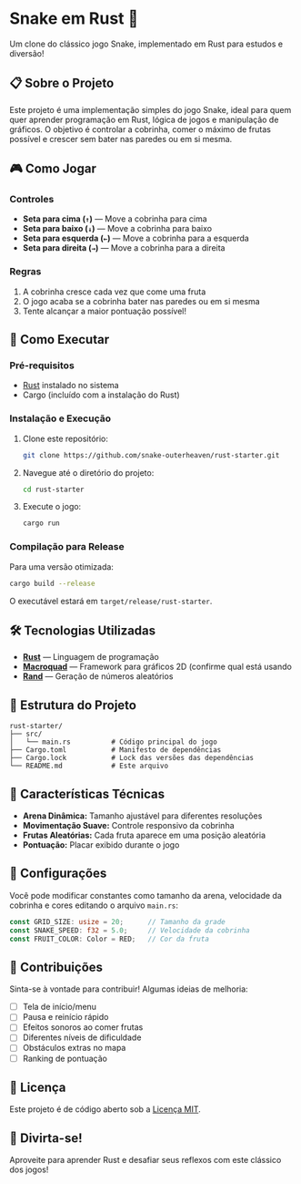 
# Snake em Rust 🐍

Um clone do clássico jogo Snake, implementado em Rust para estudos e diversão!

## 📋 Sobre o Projeto

Este projeto é uma implementação simples do jogo Snake, ideal para quem quer aprender programação em Rust, lógica de jogos e manipulação de gráficos. O objetivo é controlar a cobrinha, comer o máximo de frutas possível e crescer sem bater nas paredes ou em si mesma.

## 🎮 Como Jogar

### Controles

- **Seta para cima (`↑`)** — Move a cobrinha para cima
- **Seta para baixo (`↓`)** — Move a cobrinha para baixo
- **Seta para esquerda (`←`)** — Move a cobrinha para a esquerda
- **Seta para direita (`→`)** — Move a cobrinha para a direita

### Regras

1. A cobrinha cresce cada vez que come uma fruta
2. O jogo acaba se a cobrinha bater nas paredes ou em si mesma
3. Tente alcançar a maior pontuação possível!

## 🚀 Como Executar

### Pré-requisitos

- [Rust](https://rustup.rs/) instalado no sistema
- Cargo (incluído com a instalação do Rust)

### Instalação e Execução

1. Clone este repositório:
   ```bash
   git clone https://github.com/snake-outerheaven/rust-starter.git
   ```
2. Navegue até o diretório do projeto:
   ```bash
   cd rust-starter
   ```
3. Execute o jogo:
   ```bash
   cargo run
   ```

### Compilação para Release

Para uma versão otimizada:
```bash
cargo build --release
```
O executável estará em `target/release/rust-starter`.

## 🛠️ Tecnologias Utilizadas

- **[Rust](https://www.rust-lang.org/)** — Linguagem de programação
- **[Macroquad](https://macroquad.rs/)** — Framework para gráficos 2D (confirme qual está usando
- **[Rand](https://crates.io/crates/rand)** — Geração de números aleatórios

## 📁 Estrutura do Projeto

```
rust-starter/
├── src/
│   └── main.rs          # Código principal do jogo
├── Cargo.toml           # Manifesto de dependências
├── Cargo.lock           # Lock das versões das dependências
└── README.md            # Este arquivo
```

## 🎯 Características Técnicas

- **Arena Dinâmica:** Tamanho ajustável para diferentes resoluções
- **Movimentação Suave:** Controle responsivo da cobrinha
- **Frutas Aleatórias:** Cada fruta aparece em uma posição aleatória
- **Pontuação:** Placar exibido durante o jogo

## 🔧 Configurações

Você pode modificar constantes como tamanho da arena, velocidade da cobrinha e cores editando o arquivo `main.rs`:

```rust
const GRID_SIZE: usize = 20;      // Tamanho da grade
const SNAKE_SPEED: f32 = 5.0;     // Velocidade da cobrinha
const FRUIT_COLOR: Color = RED;   // Cor da fruta
```

## 🤝 Contribuições

Sinta-se à vontade para contribuir! Algumas ideias de melhoria:

- [ ] Tela de início/menu
- [ ] Pausa e reinício rápido
- [ ] Efeitos sonoros ao comer frutas
- [ ] Diferentes níveis de dificuldade
- [ ] Obstáculos extras no mapa
- [ ] Ranking de pontuação

## 📝 Licença

Este projeto é de código aberto sob a [Licença MIT](LICENSE).

## 🎉 Divirta-se!

Aproveite para aprender Rust e desafiar seus reflexos com este clássico dos jogos!
